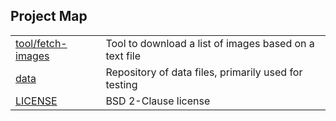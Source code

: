 ## Project Map
<table>
  <tr>
    <td><a href="tool/fetch-images">tool/fetch-images</a></td>
    <td>Tool to download a list of images based on a text file</td>
  </tr>
  <tr>
    <td><a href="data">data</a></td>
    <td>Repository of data files, primarily used for testing</td>
  </tr>
  <tr>
    <td><a href="LICENSE">LICENSE</a></td>
    <td>BSD 2-Clause license</td>
  </tr>
</table>

